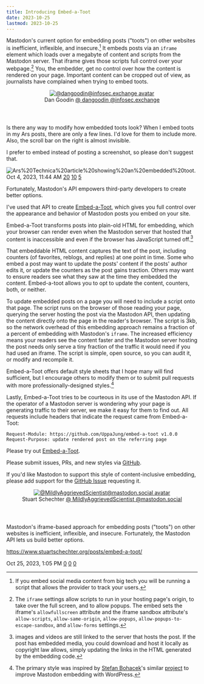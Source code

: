 ```yaml
---
title: Introducing Embed-a-Toot
date: 2023-10-25
lastmod: 2023-10-25
---
```


Mastodon's current option for embedding posts ("toots") on other websites is inefficient, inflexible, and insecure.[^big-tech] It embeds posts via an `iframe` element which loads over a megabyte of content and scripts from the Mastodon server. That iframe gives those scripts full control over your webpage.[^iframe-security] You, the embedder, get no control over how the content is rendered on your page. Important content can be cropped out of view, as journalists have complained when trying to embed toots.

<!-- <iframe src="https://infosec.exchange/@dangoodin/111177516443427906/embed" width="400" allowfullscreen="allowfullscreen" sandbox="allow-scripts allow-same-origin allow-popups allow-popups-to-escape-sandbox allow-forms"></iframe> -->

<link rel="stylesheet" href="./boxed.css">
<article class="fediverse-status" data-mastodon-host="infosec.exchange" data-status="111177516443427906" data-created-by="https://github.com/UppaJung/embed-a-toot;v1.0.0;2023-10-25T14:22:09.651Z" data-update-counters data-update-content>
	<header>
		<a href="https://infosec.exchange/@dangoodin" rel="external nofollow" title="view profile at @dangoodin@infosec.exchange" class="authors-avatar-link">
			<picture class="authors-avatar">
				<source srcset="https://media.infosec.exchange/infosec.exchange/accounts/avatars/109/390/159/086/385/467/original/eb30f824636e2250.jpg" media="(prefers-reduced-motion: no-preference)"/>
				<img src="https://media.infosec.exchange/infosec.exchange/accounts/avatars/109/390/159/086/385/467/original/eb30f824636e2250.jpg" alt="@dangoodin@infosec.exchange avatar" class="authors-avatar"/>
			</picture>
		</a>
		<div class="post-author">
			<span class="post-authors-display-name">Dan Goodin</span>
				<a href="https://infosec.exchange/@dangoodin" title="@dangoodin@infosec.exchange" rel="external nofollow" class="post-authors-fediverse-identity">
					<span class="at-symbol username-at-symbol">@</span>
					<span class="post-authors-fediverse-username">dangoodin</span>
					<span class="at-symbol server-at-symbol">@</span><span class="post-authors-fediverse-server">infosec.exchange</span>
				</a>
		</div>
	</header>
	<main><p>Is there any way to modify how embedded toots look? When I embed toots in my Ars posts, there are only a few lines. I'd love for them to include more. Also, the scroll bar on the right is almost invisible.</p><p>I prefer to embed instead of posting a screenshot, so please don't suggest that.</p></main>
	<img alt="Ars%20Technica%20article%20showing%20an%20embedded%20toot." src="https://media.infosec.exchange/infosec.exchange/media_attachments/files/111/177/514/232/950/770/original/fac3c23b8d51ee99.jpg" class="fediverse-attachment">
	<footer>
		<time datetime="2023-10-04T15:44:31.902Z" class="post-time">Oct 4, 2023, 11:44 AM</time>
		<time hidden datetime="" class="edit-time">edited at </time>
		<a href="https://infosec.exchange/@dangoodin/111177516443427906/favourites" title="favourites" class="counter-favourites">20</a>
		<a href="https://infosec.exchange/@dangoodin/111177516443427906/reblogs" title="reblogs" class="counter-reblogs">10</a>
		<a href="https://infosec.exchange/@dangoodin/111177516443427906" title="replies" class="counter-replies">5</a>
	</footer>
</article>

Fortunately, Mastodon's API empowers third-party developers to create better options.

I've used that API to create [Embed-a-Toot](https://uppajung.github.io/embed-a-toot/), which gives you full control over the appearance and behavior of Mastodon posts you embed on your site.

Embed-a-Toot transforms posts into plain-old HTML for embedding, which your browser can render even when the Mastodon server that hosted that content is inaccessible and even if the browser has JavaScript turned off.[^media-linked]

That embeddable HTML content captures the text of the post, including counters (of favorites, reblogs, and replies) at one point in time. Some who embed a post may want to update the posts' content if the posts' author edits it, or update the counters as the post gains traction. Others may want to ensure readers see what they saw at the time they embedded the content. Embed-a-toot allows you to opt to update the content, counters, both, or neither.

To update embedded posts on a page you will need to include a script onto that page. The script runs on the browser of those reading your page, querying the server hosting the post via the Mastodon API, then updating the content directly onto the page in the reader's browser. The script is 3kb, so the network overhead of this embedding approach remains a fraction of a percent of embedding with Mastodon's `iframe`. The increased efficiency means your readers see the content faster and the Mastodon server hosting the post needs only serve a tiny fraction of the traffic it would need if you had used an iframe. The script is simple, open source, so you can audit it, or modify and recompile it.

Embed-a-Toot offers default style sheets that I hope many will find sufficient, but I encourage others to modify them or to submit pull requests with more professionally-designed styles.[^styles-inspired]

Lastly, Embed-a-Toot tries to be courteous in its use of the Mastodon API. If the operator of a Mastodon server is wondering why your page is generating traffic to their server, we make it easy for them to find out. All requests include headers that indicate the request came from Embed-a-Toot:

```
Request-Module: https://github.com/UppaJung/embed-a-toot v1.0.0
Request-Purpose: update rendered post on the referring page
```

Please try out [Embed-a-Toot](https://uppajung.github.io/embed-a-toot/).

Please submit issues, PRs, and new styles via [GitHub](https://github.com/UppaJung/embed-a-toot/).

If you'd like Mastodon to support this style of content-inclusive embedding, please add support for the [GitHub Issue](https://github.com/mastodon/mastodon/issues/27626) requesting it. 

<article class="fediverse-status" data-mastodon-host="mastodon.social" data-status="111296742716259258" data-created-by="https://github.com/UppaJung/embed-a-toot;v1.0.0;2023-10-25T18:40:41.829Z" data-update-counters data-update-content>
	<header>
		<a href="https://mastodon.social/@MildlyAggrievedScientist" rel="external nofollow" title="view profile at @MildlyAggrievedScientist@mastodon.social" class="authors-avatar-link">
			<picture class="authors-avatar">
				<source srcset="https://files.mastodon.social/accounts/avatars/109/327/432/472/982/016/original/e408c237468b2bf2.webp" media="(prefers-reduced-motion: no-preference)"/>
				<img src="https://files.mastodon.social/accounts/avatars/109/327/432/472/982/016/original/e408c237468b2bf2.webp" alt="@MildlyAggrievedScientist@mastodon.social avatar" class="authors-avatar"/>
			</picture>
		</a>
		<div class="post-author">
			<span class="post-authors-display-name">Stuart Schechter</span>
				<a href="https://mastodon.social/@MildlyAggrievedScientist" title="@MildlyAggrievedScientist@mastodon.social" rel="external nofollow" class="post-authors-fediverse-identity">
					<span class="at-symbol username-at-symbol">@</span>
					<span class="post-authors-fediverse-username">MildlyAggrievedScientist</span>
					<span class="at-symbol server-at-symbol">@</span><span class="post-authors-fediverse-server">mastodon.social</span>
				</a>
		</div>
	</header>
	<main><p>Mastodon's iframe-based approach for embedding posts ("toots") on other websites is inefficient, inflexible, and insecure. Fortunately, the Mastodon API lets us build better options.</p><p><a translate="no" rel="nofollow noopener noreferrer" href="https://www.stuartschechter.org/posts/embed-a-toot/"><span class="invisible">https://www.</span><span class="ellipsis">stuartschechter.org/posts/embe</span><span class="invisible">d-a-toot/</span></a></p></main>
	<footer>
		<time datetime="2023-10-25T17:05:20.453Z" class="post-time">Oct 25, 2023, 1:05 PM</time>
		<time hidden datetime="" class="edit-time">edited at </time>
		<a href="https://mastodon.social/@MildlyAggrievedScientist/111296742716259258/favourites" title="favourites" class="counter-favourites">0</a>
		<a href="https://mastodon.social/@MildlyAggrievedScientist/111296742716259258/reblogs" title="reblogs" class="counter-reblogs">0</a>
		<a href="https://mastodon.social/@MildlyAggrievedScientist/111296742716259258" title="replies" class="counter-replies">0</a>
	</footer>
</article>

[^iframe-security]: The `iframe` settings allow scripts to run in your hosting page's origin, to take over the full screen, and to allow popups. The embed sets the iframe's `allowfullscreen` attribute and the iframe sandbox attribute's `allow-scripts`, `allow-same-origin`, `allow-popups`, `allow-popups-to-escape-sandbox`, and `allow-forms` settings.

[^big-tech]: If you embed social media content from big tech you will be running a script that allows the provider to track your users.

[^media-linked]: images and videos are still linked to the server that hosts the post.
If the post has embedded media, you could download and host it locally as copyright law allows, simply updating the links in the HTML generated by the embedding code.

[^styles-inspired]: The primary style was inspired by [Stefan Bohacek](https://mastodon.social/@stefan@stefanbohacek.online)'s similar [project](https://github.com/stefanbohacek/fediverse-embeds-wordpress-plugin) to improve Mastodon embedding with WordPress.